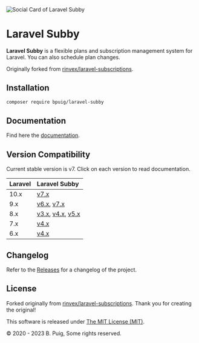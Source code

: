 <img src="https://repository-images.githubusercontent.com/312531331/83fd5e80-9ec8-11eb-9b6a-210d761a536e" alt="Social Card of Laravel Subby">

# Laravel Subby

**Laravel Subby** is a flexible plans and subscription management system for Laravel. You can also schedule plan
changes.

Originally forked from [rinvex/laravel-subscriptions](https://github.com/rinvex/laravel-subscriptions).

## Installation
```sh
composer require bpuig/laravel-subby
```

## Documentation
Find here the [documentation](https://bpuig.github.io/laravel-subby/).

## Version Compatibility

Current stable version is v7. Click on each version to read documentation.

| Laravel | Laravel Subby                                                                                                                                                 |
|:--------|:--------------------------------------------------------------------------------------------------------------------------------------------------------------|
| 10.x    | [v7.x](https://bpuig.github.io/laravel-subby/v7.x/)                                                                                                           |
| 9.x     | [v6.x](https://bpuig.github.io/laravel-subby/v6.x/), [v7.x](https://bpuig.github.io/laravel-subby/v7.x/)                                                      |
| 8.x     | [v3.x](https://bpuig.github.io/laravel-subby/v3.x/), [v4.x](https://bpuig.github.io/laravel-subby/v4.x/), [v5.x](https://bpuig.github.io/laravel-subby/v5.x/) |
| 7.x     | [v4.x](https://bpuig.github.io/laravel-subby/v4.x/)                                                                                                           |
| 6.x     | [v4.x](https://bpuig.github.io/laravel-subby/v4.x/)                                                                                                           |

## Changelog

Refer to the [Releases](https://github.com/bpuig/laravel-subby/releases) for a changelog of the project.

## License

Forked originally from [rinvex/laravel-subscriptions](https://github.com/rinvex/laravel-subscriptions). Thank you for
creating the original!

This software is released under [The MIT License (MIT)](LICENSE).

&copy; 2020 - 2023 B. Puig, Some rights reserved.



